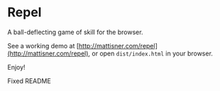 # Repel

A ball-deflecting game of skill for the browser.

See a working demo at [http://mattisner.com/repel](http://mattisner.com/repel), or open `dist/index.html` in your browser.

Enjoy!

Fixed README
